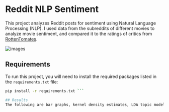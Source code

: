 ﻿# Reddit NLP Sentiment

This project analyzes Reddit posts for sentiment using Natural Language Processing (NLP). I used data from the subreddits of different movies to analyze movie sentiment, and compared it to the ratings of critics from [RottenTomates](https://www.rottentomatoes.com/).

![images](inceptionwordcloud.jpg)

## Requirements

To run this project, you will need to install the required packages listed in the `requirements.txt` file:

```bash or powershell (I'm using Windows PowerShell)
pip install -r requirements.txt ```

## Results
The following are bar graphs, kernel density estimates, LDA topic models, and tsne; from Inception. The VADER images reflect the VADER score, a post sentiment rating score from -1 to 1. Negative one being perceived as a negative as bad and positive 1 being associated with a good review. Any score between -.05 and .05 was placed in the neutral category. The topic models returned a list of popular words for each topic. Chatgpt differentiated the categories between movie topics. 
